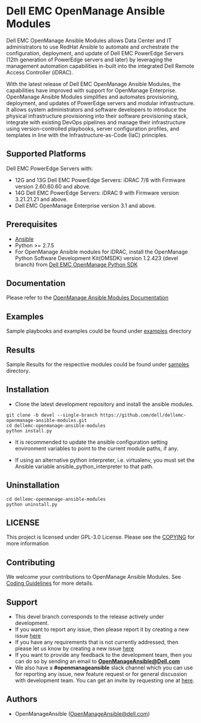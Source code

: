# Dell EMC OpenManage Ansible Modules

Dell EMC OpenManage Ansible Modules allows Data Center and IT administrators to use RedHat Ansible to automate and orchestrate the configuration, deployment, and update of Dell EMC PowerEdge Servers (12th generation of PowerEdge servers and later) by leveraging the management automation capabilities in-built into the integrated Dell Remote Access Controller (iDRAC).

With the latest release of Dell EMC OpenManage Ansible Modules, the capabilities have improved with support for OpenManage Enterprise. OpenManage Ansible Modules simplifies and automates provisioning, deployment, and updates of PowerEdge servers and modular infrastructure. It allows system administrators and software developers to introduce the physical infrastructure provisioning into their software provisioning stack, integrate with existing DevOps pipelines and manage their infrastructure using version-controlled playbooks, server configuration profiles, and templates in line with the Infrastructure-as-Code (IaC) principles.

## Supported Platforms
Dell EMC PowerEdge Servers with:
  * 12G and 13G Dell EMC PowerEdge Servers: iDRAC 7/8 with Firmware version 2.60.60.60 and above.
  * 14G Dell EMC PowerEdge Servers: iDRAC 9 with Firmware version 3.21.21.21 and above.
  * Dell EMC OpenManage Enterprise version 3.1 and above.

## Prerequisites
  * [Ansible](https://github.com/ansible/ansible)
  * Python >= 2.7.5
  * For OpenManage Ansible modules for iDRAC, install the OpenManage Python Software Development Kit(OMSDK) version 1.2.423 (devel branch) from [Dell EMC OpenManage Python SDK](https://github.com/dell/omsdk)

## Documentation
Please refer to the [OpenManage Ansible Modules Documentation](./guides)

## Examples
Sample playbooks and examples could be found under [examples](./examples) directory

## Results
Sample Results for the respective modules could be found under [samples](./samples) directory.

## Installation

  * Clone the latest development repository and install the ansible modules. 
  ```
  git clone -b devel --single-branch https://github.com/dell/dellemc-openmanage-ansible-modules.git
  cd dellemc-openmanage-ansible-modules
  python install.py
  ```

  * It is recommended to update the ansible configuration setting environment variables to point to the current module paths, if any.

  * If using an alternative python interpreter, i.e. virtualenv, you must set the Ansible variable ansible_python_interpreter to that path.

## Uninstallation

```
cd dellemc-openmanage-ansible-modules
python uninstall.py
```

## LICENSE
This project is licensed under GPL-3.0 License. Please see the [COPYING](
./COPYING.md) for more information


## Contributing
We welcome your contributions to OpenManage Ansible Modules. See [Coding Guidelines](./CODING_GUIDELINES.md) for more details.

## Support
  * This devel branch corresponds to the release actively under development.
  * If you want to report any issue, then please report it by creating a new issue [here](https://github.com/dell/dellemc-openmanage-ansible-modules/issues)
  * If you have any requirements that is not currently addressed, then please let us know by creating a new issue [here](https://github.com/dell/dellemc-openmanage-ansible-modules/issues)
  * If you want to provide any feedback to the development team, then you can do so by sending an email to **OpenManageAnsible@Dell.com**
  * We also have a **#openmanageansible** slack channel which you can use for reporting any issue, new feature request or for general discussion with development team. You can get an invite by requesting one at [here](http://community.codedellemc.com).

## Authors
  * OpenManageAnsible (OpenManageAnsible@dell.com)
